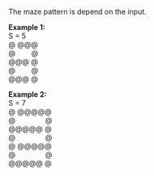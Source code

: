 The maze pattern is depend on the input.

<b>Example 1:</b><br>
S = 5<br>
@ @@@ <br>
@&nbsp; &nbsp;&nbsp;&nbsp; &nbsp; @<br> 
@@@ @<br>
@&nbsp; &nbsp;&nbsp;&nbsp; &nbsp;   @<br>
@@@ @<br>

<b>Example 2:</b><br>
S = 7<br>
@ @@@@@<br>
@&nbsp; &nbsp;&nbsp;&nbsp; &nbsp;&nbsp;&nbsp; &nbsp; &nbsp;&nbsp;   @<br>
@@@@@ @<br>
@&nbsp; &nbsp;&nbsp;&nbsp; &nbsp;&nbsp;&nbsp; &nbsp; &nbsp;&nbsp;     @<br>
@ @@@@@<br>
@&nbsp; &nbsp;&nbsp;&nbsp; &nbsp;&nbsp;&nbsp; &nbsp;  &nbsp;&nbsp;  @<br>
@@@@@ @<br>
